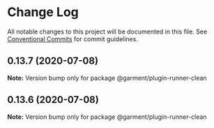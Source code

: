 # Change Log

All notable changes to this project will be documented in this file.
See [Conventional Commits](https://conventionalcommits.org) for commit guidelines.

## 0.13.7 (2020-07-08)

**Note:** Version bump only for package @garment/plugin-runner-clean





## 0.13.6 (2020-07-08)

**Note:** Version bump only for package @garment/plugin-runner-clean

